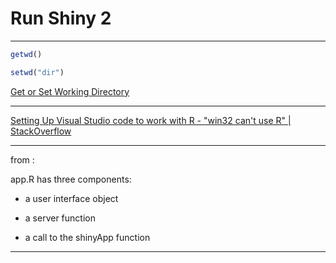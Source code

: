 # Run Shiny 2

____

```r
getwd()
```

```r
setwd("dir")
```

[Get or Set Working Directory](https://stat.ethz.ch/R-manual/R-devel/library/base/html/getwd.html)

____

[Setting Up Visual Studio code to work with R - "win32 can't use R" | StackOverflow](https://stackoverflow.com/questions/65823681/setting-up-visual-studio-code-to-work-with-r-win32-cant-use-r)

____

from []() :

app.R has three components:

- a user interface object

- a server function

- a call to the shinyApp function

____
